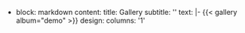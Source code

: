  - block: markdown
    content:
      title: Gallery
      subtitle: ''
      text: |-
        {{< gallery album="demo" >}}
    design:
      columns: '1'
